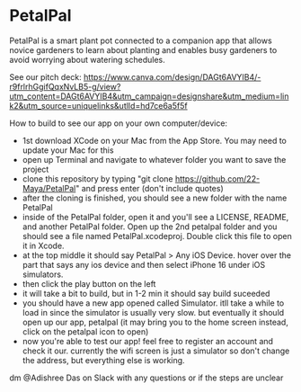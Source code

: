 # PetalPal

PetalPal is a smart plant pot connected to a companion app that allows novice gardeners to learn about planting and enables busy gardeners to avoid worrying about watering schedules.

See our pitch deck:
https://www.canva.com/design/DAGt6AVYIB4/-r9frlrhGgifQqxNvLB5-g/view?utm_content=DAGt6AVYIB4&utm_campaign=designshare&utm_medium=link2&utm_source=uniquelinks&utlId=hd7ce6a5f5f

How to build to see our app on your own computer/device:
- 1st download XCode on your Mac from the App Store. You may need to update your Mac for this
- open up Terminal and navigate to whatever folder you want to save the project
- clone this repository by typing "git clone https://github.com/22-Maya/PetalPal" and press enter (don't include quotes)
- after the cloning is finished, you should see a new folder with the name PetalPal 
- inside of the PetalPal folder, open it and you'll see a LICENSE, README, and another PetalPal folder. Open up the 2nd petalpal folder and you should see a file named PetalPal.xcodeproj. Double click this file to open it in Xcode.
- at the top middle it should say PetalPal > Any iOS Device. hover over the part that says any ios device and then select iPhone 16 under iOS simulators. 
- then click the play button on the left
- it will take a bit to build, but in 1-2 min it should say build suceeded
- you should have a new app opened called Simulator. itll take a while to load in since the simulator is usually very slow. but eventually it should open up our app, petalpal (it may bring you to the home screen instead, click on the petalpal icon to open)
- now you're able to test our app! feel free to register an account and check it our. currently the wifi screen is just a simulator so don't change the address, but everything else is working.

dm @Adishree Das on Slack with any questions or if the steps are unclear
